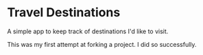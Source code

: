 # Travel Destinations

A simple app to keep track of destinations I'd like to visit.

This was my first attempt at forking a project. I did so successfully. 
